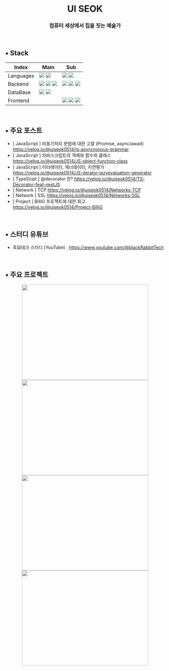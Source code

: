 
# <div align="center">UI SEOK</div>

### <div align="center">컴퓨터 세상에서 집을 짓는 예술가</div>
<br/>

## ▪️ Stack
| Index | Main | Sub |
|---|---|---|
| Languages | <img src="https://img.shields.io/badge/JavaScript-F7DF1E?style=for-the-badge&logo=javascript&logoColor=white"/>  <img src="https://img.shields.io/badge/TypeScript-3178C6?style=for-the-badge&logo=TypeScript&logoColor=white"> | <img src="https://img.shields.io/badge/Python-3776AB?style=for-the-badge&logo=Python&logoColor=white"> <img src="https://img.shields.io/badge/Java-007396?style=for-the-badge&logo=OpenJDK&logoColor=white"/> |
| Backend | <img src="https://img.shields.io/badge/Node.js-339933?style=for-the-badge&logo=Node.js&logoColor=white"> <img src="https://img.shields.io/badge/Express-000000?style=for-the-badge&logo=Express&logoColor=white"> <img src="https://img.shields.io/badge/nestjs-E0234E?style=for-the-badge&logo=nestjs&logoColor=white">  |  <img src="https://img.shields.io/badge/NGINX-009639?style=for-the-badge&logo=Nginx&logoColor=white"> <img src="https://img.shields.io/badge/PM2-2B037A?style=for-the-badge&logo=PM2&logoColor=white"> <img src="https://img.shields.io/badge/GoogleDomains-4285F4?style=for-the-badge&logo=GoogleDomains&logoColor=white"> |
| DataBase | <img src="https://img.shields.io/badge/Postgresql-4169E1?style=for-the-badge&logo=Postgresql&logoColor=white"> <img src="https://img.shields.io/badge/mongoDB-47A248?style=for-the-badge&logo=MongoDB&logoColor=white">||
| Frontend |   |  <img src="https://img.shields.io/badge/HTML5-E34F26?style=for-the-badge&logo=HTML5&logoColor=white"> <img src="https://img.shields.io/badge/CSS3-1572B6?style=for-the-badge&logo=CSS3&logoColor=white"> <img src="https://img.shields.io/badge/React-61DAFB?style=for-the-badge&logo=React&logoColor=white"> |
<br/> 

## ▪️ 주요 포스트
- [ JavaScript ] 비동기처리 문법에 대한 고찰 (Promise, async/await) https://velog.io/@uiseok0514/js-asyncronous-grammar
- [ JavaScript ] 자바스크립트의 객체와 함수와 클래스 https://velog.io/@uiseok0514/JS-object-function-class
- [ JavaScript ] 이터레이터, 제너레이터, 지연평가 https://velog.io/@uiseok0514/JS-iterator-lazyevaluation-generator
- [  TypeScipt ] @decorator 란? https://velog.io/@uiseok0514/TS-Decorator-feat-nestJS
- [   Network  ] TCP https://velog.io/@uiseok0514/Networks-TCP
- [   Network  ] SSL https://velog.io/@uiseok0514/Networks-SSL
- [   Project  ] BilliG 프로젝트에 대한 회고 https://velog.io/@uiseok0514/Project-BilliG
<br/>

## ▪️ 스터디 유튜브
- 흑묘테크 스터디 (YouTube) : https://www.youtube.com/@blackRabbitTech
<br/>

## ▪️ 주요 프로젝트
<div align="center">
  <a href="https://github.com/ObO314/ObO-back" > 
  <img src="https://user-images.githubusercontent.com/116103097/231535114-3f62329b-9555-4738-846d-4dde50984e17.jpg" width="400" height="300"></a>
  <a href="https://github.com/BilliG-14/BilliG-BACK.git" > 
  <img src="https://user-images.githubusercontent.com/116103097/210710475-02c9ccf8-48af-47b2-81fa-11e9a369e648.jpeg" width="400" height="300"></a>
  <a href="https://github.com/LYUHIT/ojakkyu" > 
  <img src="https://user-images.githubusercontent.com/116103097/202667837-11dcb9e0-185b-4c0b-88fe-8725b347fac3.jpg" width="400" height="300"></a>
  <a href="https://github.com/LYUHIT/marketpass" >
  <img src="https://user-images.githubusercontent.com/116103097/202356457-db68f4dd-e1dd-42c4-add2-23beebc56583.png" width="400" height="300"></a>
</div>

